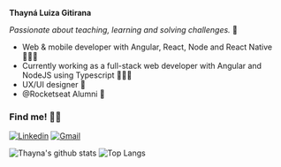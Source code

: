 **Thayná Luiza Gitirana**

*Passionate about teaching, learning and solving challenges.* 💜


* Web & mobile developer with Angular, React, Node and React Native 👩🏽‍💻
* Currently working as a full-stack web developer with Angular and NodeJS using Typescript 🦸🏽‍♀️
* UX/UI designer 🎨
* @Rocketseat Alumni 🚀

### Find me! 🤟🏽

[![Linkedin](https://img.shields.io/badge/Thayná%20Gitirana-44475A?style=for-the-badge&logo=linkedin&logoColor=FFFFFF)](https://www.linkedin.com/in/gitirana-9328a116b)
[![Gmail](https://img.shields.io/badge/-thaynalgc@gmail.com-44475A?style=for-the-badge&logo=Gmail&logoColor=FFFFFF)](mailto:thaynalgc@gmail.com)

![Thayna's github stats](https://github-readme-stats.vercel.app/api?username=gitirana&show_icons=true&hide=issues&theme=dracula)
![Top Langs](https://github-readme-stats.vercel.app/api/top-langs/?username=gitirana&&hide=java&theme=dracula&layout=compact)
